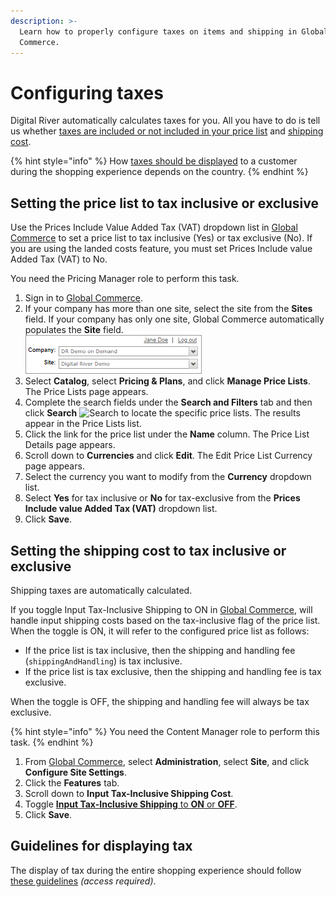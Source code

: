 ```yaml
---
description: >-
  Learn how to properly configure taxes on items and shipping in Global
  Commerce.
---
```


# Configuring taxes

Digital River automatically calculates taxes for you. All you have to do is tell us whether [taxes are included or not included in your price list](./#setting-the-price-list-to-tax-inclusive-or-exclusive) and [shipping cost](./#setting-the-shipping-cost-to-tax-inclusive-or-exclusive).&#x20;

{% hint style="info" %}
How [taxes should be displayed](./#guidelines-for-displaying-tax-1) to a customer during the shopping experience depends on the country.
{% endhint %}

## Setting the price list to tax inclusive or exclusive

Use the Prices Include Value Added Tax (VAT) dropdown list in [Global Commerce](https://gc.digitalriver.com/gc/ent/login.do) to set a price list to tax inclusive (Yes) or tax exclusive (No).  If you are using the landed costs feature, you must set Prices Include value Added Tax (VAT) to No. &#x20;

You need the Pricing Manager role to perform this task.

1. Sign in to [Global Commerce](https://gc.digitalriver.com/gc/ent/login.do).
2. If your company has more than one site, select the site from the **Sites** field. If your company has only one site, Global Commerce automatically populates the **Site** field.\
   &#x20;<img src="../../../.gitbook/assets/sites.png" alt="" data-size="original">&#x20;
3. Select **Catalog**, select **Pricing & Plans**, and click **Manage Price Lists**. The Price Lists page appears.
4. Complete the search fields under the **Search and Filters** tab and then click **Search** ![Search](https://help.digitalriver.com/help/Resources/Images/Shared/search.png) to locate the specific price lists. The results appear in the Price Lists list.
5. Click the link for the price list under the **Name** column. The Price List Details page appears.
6. Scroll down to **Currencies** and click **Edit**. The Edit Price List Currency page appears.
7. Select the currency you want to modify from the **Currency** dropdown list.
8. Select **Yes** for tax inclusive or **No** for tax-exclusive from the **Prices Include value Added Tax (VAT)** dropdown list.
9. Click **Save**.

## Setting the shipping cost to tax inclusive or exclusive

Shipping taxes are automatically calculated.&#x20;

If you toggle Input Tax-Inclusive Shipping to ON in [Global Commerce](https://gc.digitalriver.com/gc/ent/login.do), will handle input shipping costs based on the tax-inclusive flag of the price list. When the toggle is ON, it will refer to the configured price list as follows:&#x20;

* If the price list is tax inclusive, then the shipping and handling fee (`shippingAndHandling`) is tax inclusive.&#x20;
* If the price list is tax exclusive, then the shipping and handling fee is tax exclusive.

When the toggle is OFF, the shipping and handling fee will always be tax exclusive.&#x20;

{% hint style="info" %}
You need the Content Manager role to perform this task.
{% endhint %}

1. From [Global Commerce](https://gc.digitalriver.com/gc/ent/login.do), select **Administration**, select **Site**, and click **Configure Site Settings**.
2. Click the **Features** tab.
3. Scroll down to **Input Tax-Inclusive Shipping Cost**.
4. Toggle [**Input Tax-Inclusive Shipping** to **ON** or **OFF**](./#guidelines-for-displaying-tax).
5. Click **Save**.

## Guidelines for displaying tax <a href="#guidelines-for-displaying-tax" id="guidelines-for-displaying-tax"></a>

The display of tax during the entire shopping experience should follow [these guidelines](https://digitalriver.service-now.com/kb?id=kb\_article\_view\&sysparm\_article=KB0010559\&sys\_kb\_id=a6423b4c1b769090f4304158dc4bcbc3\&spa=1) _(access required)_.

